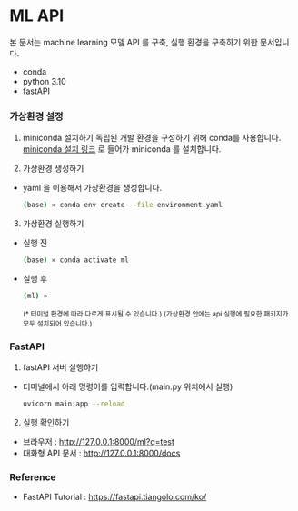 # ML API

본  문서는 machine learning 모델 API 를 구축, 실행 환경을 구축하기 위한 문서입니다.

- conda
- python 3.10
- fastAPI

### 가상환경 설정
1.  miniconda 설치하기
독립된 개발 환경을 구성하기 위해 conda를 사용합니다.
[miniconda 설치 링크](https://docs.conda.io/en/latest/miniconda.html#) 로 들어가 miniconda 를 설치합니다.


2. 가상환경 생성하기
- yaml 을 이용해서 가상환경을 생성합니다.
    ``` zsh
    (base) » conda env create --file environment.yaml
    ```

3. 가상환경 실행하기
- 실행 전
  ``` zsh
  (base) » conda activate ml
  ```
- 실행 후
  ``` zsh
  (ml) » 
  ```
  <sub> (* 터미널 환경에 따라 다르게 표시될 수 있습니다.)
  (가상환경 안에는 api 실행에 필요한 패키지가 모두 설치되어 있습니다.)</sub>

### FastAPI 
1. fastAPI 서버 실행하기
- 터미널에서 아래 명령어를 입력합니다.(main.py 위치에서 실행)
  ``` zsh
  uvicorn main:app --reload
  ```

2. 실행 확인하기
 - 브라우저 : http://127.0.0.1:8000/ml?q=test
 - 대화형 API 문서  : http://127.0.0.1:8000/docs


### Reference
- FastAPI Tutorial : https://fastapi.tiangolo.com/ko/
